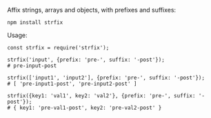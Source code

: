 Affix strings, arrays and objects, with prefixes and suffixes:

`npm install strfix`

Usage:

```
const strfix = require('strfix');

strfix('input', {prefix: 'pre-', suffix: '-post'});
# pre-input-post

strfix(['input1', 'input2'], {prefix: 'pre-', suffix: '-post'});
# [ 'pre-input1-post', 'pre-input2-post' ]

strfix({key1: 'val1', key2: 'val2'}, {prefix: 'pre-', suffix: '-post'});
# { key1: 'pre-val1-post', key2: 'pre-val2-post' }
```

